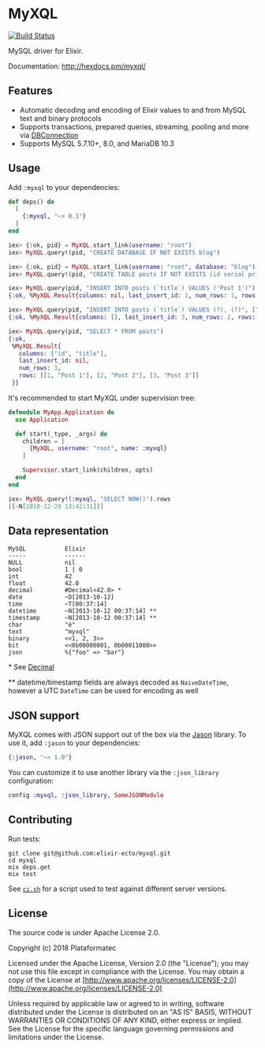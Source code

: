 # MyXQL

[![Build Status](https://travis-ci.org/elixir-ecto/myxql.svg?branch=master)](https://travis-ci.org/elixir-ecto/myxql)

MySQL driver for Elixir.

Documentation: http://hexdocs.pm/myxql/

## Features

  * Automatic decoding and encoding of Elixir values to and from MySQL text and binary protocols
  * Supports transactions, prepared queries, streaming, pooling and more via [DBConnection](https://github.com/elixir-ecto/db_connection)
  * Supports MySQL 5.7.10+, 8.0, and MariaDB 10.3

## Usage

Add `:myxql` to your dependencies:

```elixir
def deps() do
  [
    {:myxql, "~> 0.1"}
  ]
end
```

```elixir
iex> {:ok, pid} = MyXQL.start_link(username: "root")
iex> MyXQL.query!(pid, "CREATE DATABASE IF NOT EXISTS blog")

iex> {:ok, pid} = MyXQL.start_link(username: "root", database: "blog")
iex> MyXQL.query!(pid, "CREATE TABLE posts IF NOT EXISTS (id serial primary key, title text)")

iex> MyXQL.query(pid, "INSERT INTO posts (`title`) VALUES ('Post 1')")
{:ok, %MyXQL.Result{columns: nil, last_insert_id: 1, num_rows: 1, rows: nil}}

iex> MyXQL.query(pid, "INSERT INTO posts (`title`) VALUES (?), (?)", ["Post 2", "Post 3"])
{:ok, %MyXQL.Result{columns: [], last_insert_id: 3, num_rows: 2, rows: nil}}

iex> MyXQL.query(pid, "SELECT * FROM posts")
{:ok,
 %MyXQL.Result{
   columns: ["id", "title"],
   last_insert_id: nil,
   num_rows: 3,
   rows: [[1, "Post 1"], [2, "Post 2"], [3, "Post 3"]]
 }}
```

It's recommended to start MyXQL under supervision tree:

```elixir
defmodule MyApp.Application do
  use Application

  def start(_type, _args) do
    children = [
      {MyXQL, username: "root", name: :myxql}
    ]

    Supervisor.start_link(children, opts)
  end
end
```

```elixir
iex> MyXQL.query!(:myxql, "SELECT NOW()").rows
[[~N[2018-12-28 13:42:31]]]
```

## Data representation

```
MySQL           Elixir
-----           ------
NULL            nil
bool            1 | 0
int             42
float           42.0
decimal         #Decimal<42.0> *
date            ~D[2013-10-12]
time            ~T[00:37:14]
datetime        ~N[2013-10-12 00:37:14] **
timestamp       ~N[2013-10-12 00:37:14] **
char            "é"
text            "myxql"
binary          <<1, 2, 3>>
bit             <<0b00000001, 0b00011000>>
json            %{"foo" => "bar"}
```

\* See [Decimal](https://github.com/ericmj/decimal)

\*\* datetime/timestamp fields are always decoded as `NaiveDateTime`, however a UTC `DateTime` can
be used for encoding as well

## JSON support

MyXQL comes with JSON support out of the box via the [Jason](https://github.com/michalmuskala/jason) library. To use it, add `:jason` to your dependencies:

```elixir
{:jason, "~> 1.0"}
```

You can customize it to use another library via the `:json_library` configuration:

```elixir
config :myxql, :json_library, SomeJSONModule
```

## Contributing

Run tests:

```
git clone git@github.com:elixir-ecto/myxql.git
cd myxql
mix deps.get
mix test
```

See [`ci.sh`](ci.sh) for a script used to test against different server versions.

## License

The source code is under Apache License 2.0.

Copyright (c) 2018 Plataformatec

Licensed under the Apache License, Version 2.0 (the "License");
you may not use this file except in compliance with the License.
You may obtain a copy of the License at [http://www.apache.org/licenses/LICENSE-2.0](http://www.apache.org/licenses/LICENSE-2.0)

Unless required by applicable law or agreed to in writing, software
distributed under the License is distributed on an "AS IS" BASIS,
WITHOUT WARRANTIES OR CONDITIONS OF ANY KIND, either express or implied.
See the License for the specific language governing permissions and
limitations under the License.
